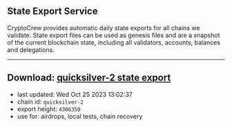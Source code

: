 ## State Export Service
CryptoCrew provides automatic daily state exports for all chains we validate. State export files can be used as genesis files and are a snapshot of the current blockchain state, including all validators, accounts, balances and delegations.

---
**Download: [quicksilver-2 state export](https://dl.ccvalidators.com/SERVICE/quicksilver/quicksilver-2_export_4306350.json)**
---

- last updated: Wed Oct 25 2023 13:02:37
- chain id: `quicksilver-2`
- export height: `4306350`
- use for: airdrops, local tests, chain recovery
